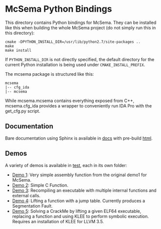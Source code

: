 McSema Python Bindings
============

This directory contains Python bindings for McSema. They can be installed like this when building the whole McSema project (do not simply run this in this directory):
```
cmake -DPYTHON_INSTALL_DIR=/usr/lib/python2.7/site-packages ..
make
make install
```
If `PYTHON_INSTALL_DIR` is not directly specified, the default directory for the current Python installation is being used under `CMAKE_INSTALL_PREFIX`.

The mcsema package is structured like this:
```
mcsema
|-- cfg_ida
|-- mcsema
```
While mcsema.mcsema contains everything exposed from C++, mcsema.cfg_ida provides a wrapper to conveniently run IDA Pro with the get_cfg.py script.

## Documentation

Bare documentation using Sphinx is available in [docs](./docs) with pre-build [html](./docs/build/html).   

## Demos

A variety of demos is available in [test](./test), each in its own folder:

 * [Demo 1](./test/demo1): Very simple assembly function from the original demo1 for McSema.
 * [Demo 2](./test/demo2): Simple C Function.
 * [Demo 3](./test/demo3): Recompiling an executable with multiple internal functions and external calls.
 * [Demo 4](./test/demo4): Lifting a function with a jump table. Currently produces a Segmentation Fault.
 * [Demo 5](./test/demo5): Solving a CrackMe by lifting a given ELF64 executable, replacing a function and using KLEE to perform symbolic execution. Requires an installation of KLEE for LLVM 3.5. 
